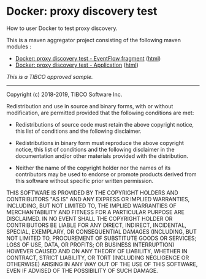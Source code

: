 # Docker: proxy discovery test

How to user Docker to test proxy discovery.

This is a maven aggregator project consisting of the following maven modules :

* [Docker: proxy discovery test - EventFlow fragment](pd-test-ef/src/site/markdown/index.md) ([html](https://tibcosoftware.github.io/tibco-streaming-samples/10.6.0-SNAPSHOT/docker/pd-test/pd-test-ef/))
* [Docker: proxy discovery test - Application](pd-test-app/src/site/markdown/index.md) ([html](https://tibcosoftware.github.io/tibco-streaming-samples/10.6.0-SNAPSHOT/docker/pd-test/pd-test-app/))

_This is a TIBCO approved sample._

---
Copyright (c) 2018-2019, TIBCO Software Inc.

Redistribution and use in source and binary forms, with or without
modification, are permitted provided that the following conditions are met:

* Redistributions of source code must retain the above copyright notice, this
  list of conditions and the following disclaimer.

* Redistributions in binary form must reproduce the above copyright notice,
  this list of conditions and the following disclaimer in the documentation
  and/or other materials provided with the distribution.

* Neither the name of the copyright holder nor the names of its
  contributors may be used to endorse or promote products derived from
  this software without specific prior written permission.

THIS SOFTWARE IS PROVIDED BY THE COPYRIGHT HOLDERS AND CONTRIBUTORS "AS IS"
AND ANY EXPRESS OR IMPLIED WARRANTIES, INCLUDING, BUT NOT LIMITED TO, THE
IMPLIED WARRANTIES OF MERCHANTABILITY AND FITNESS FOR A PARTICULAR PURPOSE ARE
DISCLAIMED. IN NO EVENT SHALL THE COPYRIGHT HOLDER OR CONTRIBUTORS BE LIABLE
FOR ANY DIRECT, INDIRECT, INCIDENTAL, SPECIAL, EXEMPLARY, OR CONSEQUENTIAL
DAMAGES (INCLUDING, BUT NOT LIMITED TO, PROCUREMENT OF SUBSTITUTE GOODS OR
SERVICES; LOSS OF USE, DATA, OR PROFITS; OR BUSINESS INTERRUPTION) HOWEVER
CAUSED AND ON ANY THEORY OF LIABILITY, WHETHER IN CONTRACT, STRICT LIABILITY,
OR TORT (INCLUDING NEGLIGENCE OR OTHERWISE) ARISING IN ANY WAY OUT OF THE USE
OF THIS SOFTWARE, EVEN IF ADVISED OF THE POSSIBILITY OF SUCH DAMAGE.
